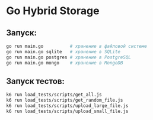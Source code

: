 # Go Hybrid Storage

## Запуск:

```sh
go run main.go          # хранение в файловой системе
go run main.go sqlite   # хранение в SQLite
go run main.go postgres # хранение в PostgreSQL
go run main.go mongo    # хранение в MongoDB
```

## Запуск тестов:

```sh
k6 run load_tests/scripts/get_all.js
k6 run load_tests/scripts/get_random_file.js
k6 run load_tests/scripts/upload_large_file.js
k6 run load_tests/scripts/upload_small_file.js
```
